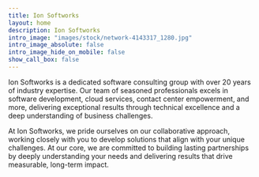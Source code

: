 ```yaml
---
title: Ion Softworks
layout: home
description: Ion Softworks
intro_image: "images/stock/network-4143317_1280.jpg"
intro_image_absolute: false
intro_image_hide_on_mobile: false
show_call_box: false
---
```


Ion Softworks is a dedicated software consulting group with over 20 years of industry expertise. Our team of seasoned professionals excels in software development, cloud services, contact center empowerment, and more, delivering exceptional results through technical excellence and a deep understanding of business challenges.

At Ion Softworks, we pride ourselves on our collaborative approach, working closely with you to develop solutions that align with your unique challenges. At our core, we are committed to building lasting partnerships by deeply understanding your needs and delivering results that drive measurable, long-term impact.
